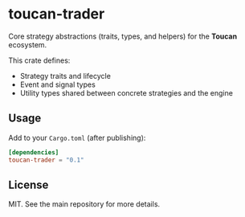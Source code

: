 # toucan-trader

Core strategy abstractions (traits, types, and helpers) for the **Toucan** ecosystem.

This crate defines:

- Strategy traits and lifecycle
- Event and signal types
- Utility types shared between concrete strategies and the engine

## Usage

Add to your `Cargo.toml` (after publishing):

```toml
[dependencies]
toucan-trader = "0.1"
```

## License

MIT. See the main repository for more details.
